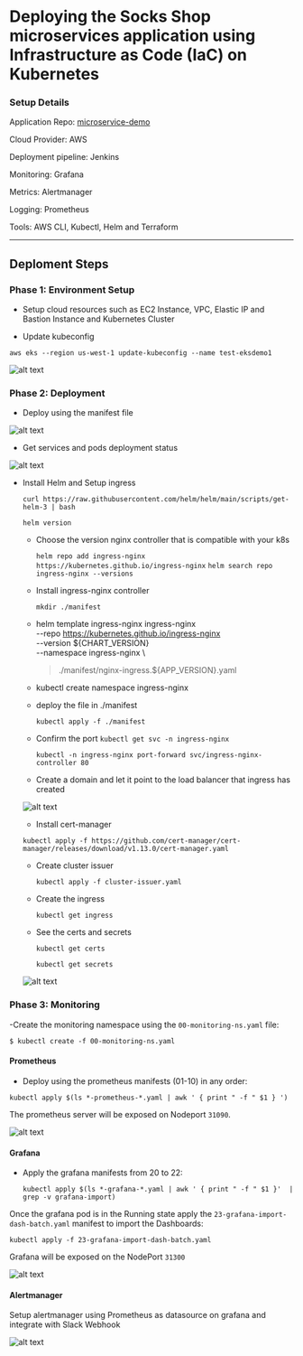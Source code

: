 # Deploying the Socks Shop microservices application using Infrastructure as Code (IaC) on Kubernetes

### Setup Details

Application Repo: [microservice-demo](https://github.com/microservices-demo/microservices-demo/tree/master)

Cloud Provider: AWS

Deployment pipeline: Jenkins

Monitoring: Grafana

Metrics: Alertmanager

Logging: Prometheus

Tools: AWS CLI, Kubectl, Helm and Terraform

---

## Deploment Steps

### Phase 1: Environment Setup

- Setup cloud resources such as EC2 Instance, VPC, Elastic IP and Bastion Instance and Kubernetes Cluster

- Update kubeconfig

`aws eks --region us-west-1 update-kubeconfig --name test-eksdemo1`

![alt text](images/image2.jpeg)

### Phase 2: Deployment

- Deploy using the manifest file

![alt text](images/image1.jpeg)

- Get services and pods deployment status

![alt text](<images/image0 (1).jpeg>)

- Install Helm and Setup ingress

    `curl https://raw.githubusercontent.com/helm/helm/main/scripts/get-helm-3 | bash`

    `helm version`

    - Choose the version nginx controller that is compatible with your k8s

        `helm repo add ingress-nginx https://kubernetes.github.io/ingress-nginx`
        `helm search repo ingress-nginx --versions
`
    - Install ingress-nginx controller

        `mkdir ./manifest`

    - helm template ingress-nginx ingress-nginx \
        --repo https://kubernetes.github.io/ingress-nginx \
        --version ${CHART_VERSION} \
        --namespace ingress-nginx \
        > ./manifest/nginx-ingress.${APP_VERSION}.yaml

    - kubectl create namespace ingress-nginx

    - deploy the file in ./manifest

        `kubectl apply -f ./manifest`


    - Confirm the port
    `kubectl get svc -n ingress-nginx`

        `kubectl -n ingress-nginx port-forward svc/ingress-nginx-controller 80`

    - Create a domain and let it point to the load balancer that ingress has created

    ![alt text](<images/Screenshot 2024-08-15 235706.png>)


    - Install cert-manager
    
    `kubectl apply -f https://github.com/cert-manager/cert-manager/releases/download/v1.13.0/cert-manager.yaml`

    - Create cluster issuer

        `kubectl apply -f cluster-issuer.yaml`

    - Create the ingress

        `kubectl get ingress`

    - See the certs and secrets

        `kubectl get certs`

        `kubectl get secrets`

    ![alt text](<images/Screenshot 2024-08-15 235241.png>)


### Phase 3: Monitoring

-Create the monitoring namespace using the `00-monitoring-ns.yaml` file:

`$ kubectl create -f 00-monitoring-ns.yaml`

#### Prometheus

- Deploy using the prometheus manifests (01-10) in any order:

`kubectl apply $(ls *-prometheus-*.yaml | awk ' { print " -f " $1 } ')`

The prometheus server will be exposed on Nodeport `31090`.

![alt text](<images/Screenshot 2024-08-15 235146.png>)

#### Grafana

- Apply the grafana manifests from 20 to 22:

    `kubectl apply $(ls *-grafana-*.yaml | awk ' { print " -f " $1 }'  | grep -v grafana-import)`

Once the grafana pod is in the Running state apply the `23-grafana-import-dash-batch.yaml` manifest to import the Dashboards:

`kubectl apply -f 23-grafana-import-dash-batch.yaml`

Grafana will be exposed on the NodePort `31300` 

![alt text](<images/Screenshot 2024-08-15 235213.png>)

#### Alertmanager

Setup alertmanager using Prometheus as datasource on grafana and integrate with Slack Webhook

![alt text](images/image.png)

